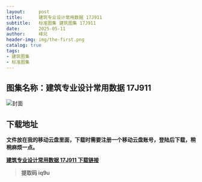 ```yaml
---
layout:     post
title:      建筑专业设计常用数据 17J911
subtitle:   标准图集 建筑图集 17J911
date:       2025-05-11
author:     峰兄
header-img: img/the-first.png
catalog: true
tags:
- 建筑图集
- 标准图集
---
```

## 图集名称：建筑专业设计常用数据 17J911
![封面](https://pic1.imgdb.cn/item/68205fe558cb8da5c8ebbcd2.jpg)

## 下载地址 ##
**文件放在我的移动云盘里面，下载时需要注册一个移动云盘账号，登陆后下载，稍稍麻烦一点。**  
  
[**建筑专业设计常用数据 17J911 下载链接**](https://caiyun.139.com/m/i?2nc6qhAw4kD42)

> **提取码 iq9u**


